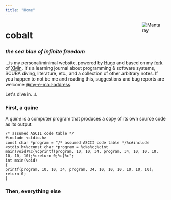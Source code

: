 ```yaml
---
title: "Home"
---
```


<img src="/images/cobalt-manta.png" style="max-width:15%;min-width:40px;float:right;" alt="Manta ray" />

# cobalt

### _the sea blue of infinite freedom_

...is my personal/minimal website, powered by [Hugo](https://gohugo.io/) and based on my
[fork](https://github.com/cicovic-andrija/hugo-xmin-fork) of [XMin](https://github.com/yihui/hugo-xmin).
It's a learning journal about programming & software systems, SCUBA diving, literature, etc., and a collection of
other arbitrary notes. If you happen to not be me and reading this, suggestions and bug reports are welcome
[@my-e-mail-address](mailto:cicovic.andrija@gmail.com).

Let's dive in. ⚓

### First, a quine

A _quine_ is a computer program that produces a copy of its own source code as its output:

```
/* assumed ASCII code table */
#include <stdio.h>
const char *program = "/* assumed ASCII code table */%c#include <stdio.h>%cconst char *program = %c%s%c;%cint main(void)%c{%cprintf(program, 10, 10, 34, program, 34, 10, 10, 10, 10, 10, 10);%creturn 0;%c}%c";
int main(void)
{
printf(program, 10, 10, 34, program, 34, 10, 10, 10, 10, 10, 10);
return 0;
}
```

### Then, everything else
